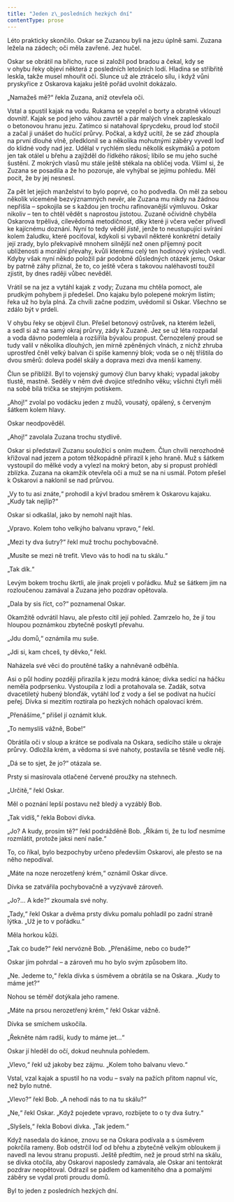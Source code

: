 ```yaml
---
title: "Jeden z\_posledních hezkých dní"
contentType: prose
---
```


Léto prakticky skončilo. Oskar se Zuzanou byli na jezu úplně sami. Zuzana ležela na zádech; oči měla zavřené. Jez hučel.

Oskar se obrátil na břicho, ruce si založil pod bradou a čekal, kdy se v ohybu řeky objeví některá z posledních letošních lodí. Hladina se stříbřitě leskla, takže musel mhouřit oči. Slunce už ale ztrácelo sílu, i když vůni pryskyřice z Oskarova kajaku ještě pořád uvolnit dokázalo.

„Namažeš mě?“ řekla Zuzana, aniž otevřela oči.

Vstal a spustil kajak na vodu. Rukama se vzepřel o borty a obratně vklouzl dovnitř. Kajak se pod jeho váhou zavrtěl a pár malých vlnek zapleskalo o betonovou hranu jezu. Zatímco si natahoval šprycdeku, proud loď stočil a začal ji unášet do hučící průrvy. Počkal, a když ucítil, že se záď zhoupla na první dlouhé vlně, předklonil se a několika mohutnými záběry vyvedl loď do klidné vody nad jez. Udělal v rychlém sledu několik eskymáků a potom jen tak otálel u břehu a zajížděl do řídkého rákosí; líbilo se mu jeho suché šustění. Z mokrých vlasů mu stále ještě stékala na obličej voda. Všiml si, že Zuzana se posadila a že ho pozoruje, ale vyhýbal se jejímu pohledu. Měl pocit, že by jej nesnesl.

Za pět let jejich manželství to bylo poprvé, co ho podvedla. On měl za sebou několik víceméně bezvýznamných nevěr, ale Zuzana mu nikdy na žádnou nepřišla – spokojila se s každou jen trochu rafinovanější výmluvou. Oskar nikoliv – ten to chtěl vědět s naprostou jistotou. Zuzaně očividně chyběla Oskarova trpělivá, cílevědomá metodičnost, díky které ji včera večer přivedl ke kajícnému doznání. Nyní to tedy věděl _jistě_, jenže to neustupující svírání kolem žaludku, které pociťoval, kdykoli si vybavil některé konkrétní detaily její zrady, bylo překvapivě mnohem silnější než onen příjemný pocit ublíženosti a morální převahy, kvůli kterému celý ten hodinový výslech vedl. Kdyby však nyní někdo položil pár podobně důsledných otázek jemu, Oskar by patrně záhy přiznal, že to, co ještě včera s takovou naléhavostí toužil zjistit, by dnes raději vůbec nevěděl.

Vrátil se na jez a vytáhl kajak z vody; Zuzana mu chtěla pomoct, ale prudkým pohybem ji předešel. Dno kajaku bylo polepené mokrým listím; řeka už ho byla plná. Za chvíli začne podzim, uvědomil si Oskar. Všechno se zdálo být v prdeli.

V ohybu řeky se objevil člun. Přešel betonový ostrůvek, na kterém leželi, a sedl si až na samý okraj průrvy, zády k Zuzaně. Jez se už léta rozpadal a voda dávno podemlela a rozšířila bývalou propust. Černozelený proud se tudy valil v několika dlouhých, jen mírně zpěněných vlnách, z nichž zhruba uprostřed čněl velký balvan či spíše kamenný blok; voda se o něj tříštila do dvou směrů: doleva podél skály a doprava mezi dva menší kameny.

Člun se přiblížil. Byl to vojenský gumový člun barvy khaki; vypadal jakoby tlustě, mastně. Seděly v něm dvě dvojice středního věku; všichni čtyři měli na sobě bílá trička se stejným potiskem.

„Ahoj!“ zvolal po vodácku jeden z mužů, vousatý, opálený, s červeným šátkem kolem hlavy.

Oskar neodpověděl.

„Ahoj!“ zavolala Zuzana trochu stydlivě.

Oskar si představil Zuzanu souložící s oním mužem. Člun chvíli nerozhodně křižoval nad jezem a potom těžkopádně přirazil k jeho hraně. Muž s šátkem vystoupil do mělké vody a vylezl na mokrý beton, aby si propust prohlédl zblízka. Zuzana na okamžik otevřela oči a muž se na ni usmál. Potom přešel k Oskarovi a naklonil se nad průrvou.

„Vy to tu asi znáte,“ prohodil a kývl bradou směrem k Oskarovu kajaku. „Kudy tak nejlíp?“

Oskar si odkašlal, jako by nemohl najít hlas.

„Vpravo. Kolem toho velkýho balvanu vpravo,“ řekl.

„Mezi ty dva šutry?“ řekl muž trochu pochybovačně.

„Musíte se mezi ně trefit. Vlevo vás to hodí na tu skálu.“

„Tak dík.“

Levým bokem trochu škrtli, ale jinak projeli v pořádku. Muž se šátkem jim na rozloučenou zamával a Zuzana jeho pozdrav opětovala.

„Dala by sis říct, co?“ poznamenal Oskar.

Okamžitě odvrátil hlavu, ale přesto cítil její pohled. Zamrzelo ho, že jí tou hloupou poznámkou zbytečně poskytl převahu.

„Jdu domů,“ oznámila mu suše.

„Jdi si, kam chceš, ty děvko,“ řekl.

Naházela své věci do proutěné tašky a nahněvaně odběhla.

  

Asi o půl hodiny později přirazila k jezu modrá kánoe; dívka sedící na háčku neměla podprsenku. Vystoupila z lodi a protahovala se. Zadák, sotva dvacetiletý hubený blonďák, vytáhl loď z vody a šel se podívat na hučící peřej. Dívka si mezitím roztírala po hezkých nohách opalovací krém.

„Přenášíme,“ přišel jí oznámit kluk.

„To nemyslíš vážně, Bobe!“

Obrátila oči v sloup a krátce se podívala na Oskara, sedícího stále u okraje průrvy. Odložila krém, a vědoma si své nahoty, postavila se těsně vedle něj.

„Dá se to sjet, že jo?“ otázala se.

Prsty si masírovala otlačené červené proužky na stehnech.

„Určitě,“ řekl Oskar.

Měl o poznání lepší postavu než bledý a vyzáblý Bob.

„Tak vidíš,“ řekla Bobovi dívka.

„Jo? A kudy, prosím tě?“ řekl podrážděně Bob. „Říkám ti, že tu loď nesmíme rozmlátit, protože jaksi není naše.“

To, co říkal, bylo bezpochyby určeno především Oskarovi, ale přesto se na něho nepodíval.

„Máte na noze nerozetřený krém,“ oznámil Oskar dívce.

Dívka se zatvářila pochybovačně a vyzývavě zároveň.

„Jo?… A kde?“ zkoumala své nohy.

„Tady,“ řekl Oskar a dvěma prsty dívku pomalu pohladil po zadní straně lýtka. „Už je to v pořádku.“

Měla horkou kůži.

„Tak co bude?“ řekl nervózně Bob. „Přenášíme, nebo co bude?“

Oskar jím pohrdal – a zároveň mu ho bylo svým způsobem líto.

„Ne. Jedeme to,“ řekla dívka s úsměvem a obrátila se na Oskara. „Kudy to máme jet?“

Nohou se téměř dotýkala jeho ramene.

„Máte na prsou nerozetřený krém,“ řekl Oskar vážně.

Dívka se smíchem uskočila.

„Řekněte nám radši, kudy to máme jet…“

Oskar jí hleděl do očí, dokud neuhnula pohledem.

„Vlevo,“ řekl už jakoby bez zájmu. „Kolem toho balvanu vlevo.“

Vstal, vzal kajak a spustil ho na vodu – svaly na pažích přitom napnul víc, než bylo nutné.

„Vlevo?“ řekl Bob. „A nehodí nás to na tu skálu?“

„Ne,“ řekl Oskar. „Když pojedete vpravo, rozbijete to o ty dva šutry.“

„Slyšels,“ řekla Bobovi dívka. „Tak jedem.“

Když nasedala do kánoe, znovu se na Oskara podívala a s úsměvem pokrčila rameny. Bob odstrčil loď od břehu a zbytečně velkým obloukem ji navedl na levou stranu propusti. Ještě předtím, než je proud strhl na skálu, se dívka otočila, aby Oskarovi naposledy zamávala, ale Oskar ani tentokrát pozdrav neopětoval. Odrazil se pádlem od kamenitého dna a pomalými záběry se vydal proti proudu domů.

Byl to jeden z posledních hezkých dní.
